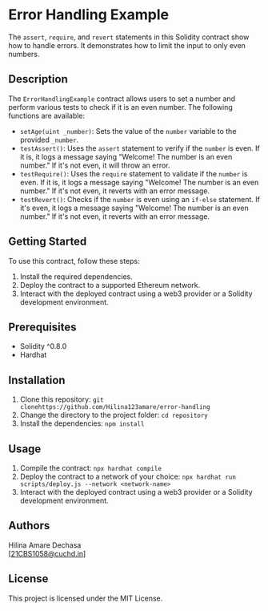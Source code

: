 # Error Handling Example

The `assert`, `require`, and `revert` statements in this Solidity contract show how to handle errors. It demonstrates how to limit the input to only even numbers.

## Description

The `ErrorHandlingExample` contract allows users to set a number and perform various tests to check if it is an even number. The following functions are available:

- `setAge(uint _number)`: Sets the value of the `number` variable to the provided `_number`.
- `testAssert()`: Uses the `assert` statement to verify if the `number` is even. If it is, it logs a message saying "Welcome! The number is an even number." If it's not even, it will throw an error.
- `testRequire()`: Uses the `require` statement to validate if the `number` is even. If it is, it logs a message saying "Welcome! The number is an even number." If it's not even, it reverts with an error message.
- `testRevert()`: Checks if the `number` is even using an `if-else` statement. If it's even, it logs a message saying "Welcome! The number is an even number." If it's not even, it reverts with an error message.

## Getting Started

To use this contract, follow these steps:

1. Install the required dependencies.
2. Deploy the contract to a supported Ethereum network.
3. Interact with the deployed contract using a web3 provider or a Solidity development environment.

## Prerequisites

- Solidity ^0.8.0
- Hardhat

## Installation

1. Clone this repository: `git clonehttps://github.com/Hilina123amare/error-handling`
2. Change the directory to the project folder: `cd repository`
3. Install the dependencies: `npm install`

## Usage

1. Compile the contract: `npx hardhat compile`
2. Deploy the contract to a network of your choice: `npx hardhat run scripts/deploy.js --network <network-name>`
3. Interact with the deployed contract using a web3 provider or a Solidity development environment.

## Authors

Hilina Amare Dechasa  
[21CBS1058@cuchd.in]


## License

This project is licensed under the MIT License. 

